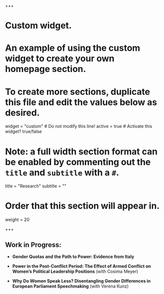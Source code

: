 +++
# Custom widget.
# An example of using the custom widget to create your own homepage section.
# To create more sections, duplicate this file and edit the values below as desired.
widget = "custom"  # Do not modify this line!
active = true  # Activate this widget? true/false

# Note: a full width section format can be enabled by commenting out the `title` and `subtitle` with a `#`.
title = "Research"
subtitle = ""

# Order that this section will appear in.
weight = 20

+++  
## Work in Progress:

* **Gender Quotas and the Path to Power: Evidence from Italy**

* **Power in the Post-Conflict Period: The Effect of Armed Conflict on Women’s Political Leadership Positions** (with Cosima Meyer)

* **Why Do Women Speak Less? Disentangling Gender Differences in European Parliament Speechmaking** (with Verena Kunz)


